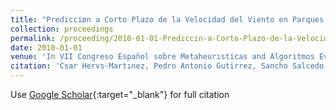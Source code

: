 ```yaml
---
title: "Predicciøn a Corto Plazo de la Velocidad del Viento en Parques Eølicos Mediante Redes Evolutivas de Unidades Producto"
collection: proceedings
permalink: /proceeding/2010-01-01-Prediccin-a-Corto-Plazo-de-la-Velocidad-del-Viento-en-Parques-Elicos-Mediante-Redes-Evolutivas-de-Un
date: 2010-01-01
venue: 'In VII Congreso Español sobre Metaheurısticas and Algoritmos Evolutivos y Bioinspirados (MAEB2010)'
citation: 'Csar Hervs-Martınez, Pedro Antonio Gutirrez, Sancho Salcedo-Sanz, E. Ortız Garcıa, A. Portilla Figueras, L. Prieto, &quot;Predicciøn a Corto Plazo de la Velocidad del Viento en Parques Eølicos Mediante Redes Evolutivas de Unidades Producto.&quot; In VII Congreso Español sobre Metaheurısticas and Algoritmos Evolutivos y Bioinspirados (MAEB2010), 2010, pp.235-242.'
---
```

Use [Google Scholar](https://scholar.google.com/scholar?q=Predicciøn+a+Corto+Plazo+de+la+Velocidad+del+Viento+en+Parques+Eølicos+Mediante+Redes+Evolutivas+de+Unidades+Producto){:target="_blank"} for full citation